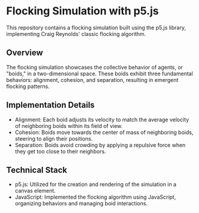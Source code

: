 # Flocking Simulation with p5.js

This repository contains a flocking simulation built using the p5.js library, implementing Craig Reynolds' classic flocking algorithm.

## Overview

The flocking simulation showcases the collective behavior of agents, or "boids," in a two-dimensional space. These boids exhibit three fundamental behaviors: alignment, cohesion, and separation, resulting in emergent flocking patterns.

## Implementation Details

- Alignment: Each boid adjusts its velocity to match the average velocity of neighboring boids within its field of view.
- Cohesion: Boids move towards the center of mass of neighboring boids, steering to align their positions.
- Separation: Boids avoid crowding by applying a repulsive force when they get too close to their neighbors.

## Technical Stack

- p5.js: Utilized for the creation and rendering of the simulation in a canvas element.
- JavaScript: Implemented the flocking algorithm using JavaScript, organizing behaviors and managing boid interactions.
